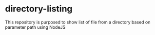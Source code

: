 # directory-listing
This repository is purposed to show list of file from a directory based on parameter path using NodeJS
